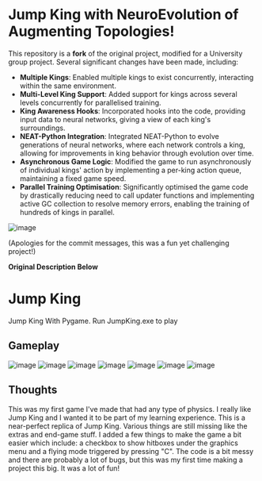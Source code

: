 # Jump King with NeuroEvolution of Augmenting Topologies!

This repository is a **fork** of the original project, modified for a University group project. Several significant changes have been made, including:

- **Multiple Kings**: Enabled multiple kings to exist concurrently, interacting within the same environment.
- **Multi-Level King Support**: Added support for kings across several levels concurrently for parallelised training.
- **King Awareness Hooks**: Incorporated hooks into the code, providing input data to neural networks, giving a view of each king's surroundings.
- **NEAT-Python Integration**: Integrated NEAT-Python to evolve generations of neural networks, where each network controls a king, allowing for improvements in king behavior through evolution over time.
- **Asynchronous Game Logic**: Modified the game to run asynchronously of individual kings' action by implementing a per-king action queue, maintaining a fixed game speed.
- **Parallel Training Optimisation**: Significantly optimised the game code by drastically reducing need to call updater functions and implementing active GC collection to resolve memory errors, enabling the training of hundreds of kings in parallel.

![image](https://github.com/user-attachments/assets/77ee0345-f1cb-489a-81bf-ea0c042a5bac)

(Apologies for the commit messages, this was a fun yet challenging project!)

**Original Description Below**


# Jump King
 Jump King With Pygame.
 Run JumpKing.exe to play
 ## Gameplay
  ![image](https://user-images.githubusercontent.com/67669987/92433021-c6033c80-f150-11ea-8b53-2936438f5dba.png)
  ![image](https://user-images.githubusercontent.com/67669987/92433069-de735700-f150-11ea-8a77-0895216d5892.png)
  ![image](https://user-images.githubusercontent.com/67669987/92433091-f054fa00-f150-11ea-81f0-98741a3a8ddc.png)
  ![image](https://user-images.githubusercontent.com/67669987/92433116-0367ca00-f151-11ea-9d4e-f8d6f5e1e722.png)
  ![image](https://user-images.githubusercontent.com/67669987/92433149-137fa980-f151-11ea-92b6-f8b12a9e6c9d.png)
  ![image](https://user-images.githubusercontent.com/67669987/92433172-21cdc580-f151-11ea-9a12-9708510e37e2.png)
  ![image](https://user-images.githubusercontent.com/67669987/92433211-39a54980-f151-11ea-86bd-69212a2620da.png)
  
## Thoughts
  This was my first game I've made that had any type of physics. I really like Jump King and I wanted it to be part of my learning experience. This is a near-perfect replica of Jump King. Various things are still missing like the extras and end-game stuff. I added a few things to make the game a bit easier which include: a checkbox to show hitboxes under the graphics menu and a flying mode triggered by pressing "C". The code is a bit messy and there are probably a lot of bugs, but this was my first time making a project this big. It was a lot of fun!
